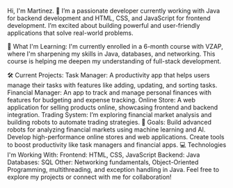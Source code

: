 Hi, I'm Martinez. 👋
I’m a passionate developer currently working with Java for backend development and HTML, CSS, and JavaScript for frontend development.
I’m excited about building powerful and user-friendly applications that solve real-world problems.

🌱 What I'm Learning:
I'm currently enrolled in a 6-month course with VZAP, where I'm sharpening my skills in Java, databases, and networking.
This course is helping me deepen my understanding of full-stack development.

🛠️ Current Projects:
Task Manager: A productivity app that helps users manage their tasks with features like adding, updating, and sorting tasks.
Financial Manager: An app to track and manage personal finances with features for budgeting and expense tracking.
Online Store: A web application for selling products online, showcasing frontend and backend integration.
Trading System: I’m exploring financial market analysis and building robots to automate trading strategies.
🚀 Goals:
Build advanced robots for analyzing financial markets using machine learning and AI.
Develop high-performance online stores and web applications.
Create tools to boost productivity like task managers and financial apps.
💻 Technologies I'm Working With:
Frontend: HTML, CSS, JavaScript
Backend: Java
Databases: SQL
Other: Networking fundamentals, Object-Oriented Programming, multithreading, and exception handling in Java.
Feel free to explore my projects or connect with me for collaboration!
